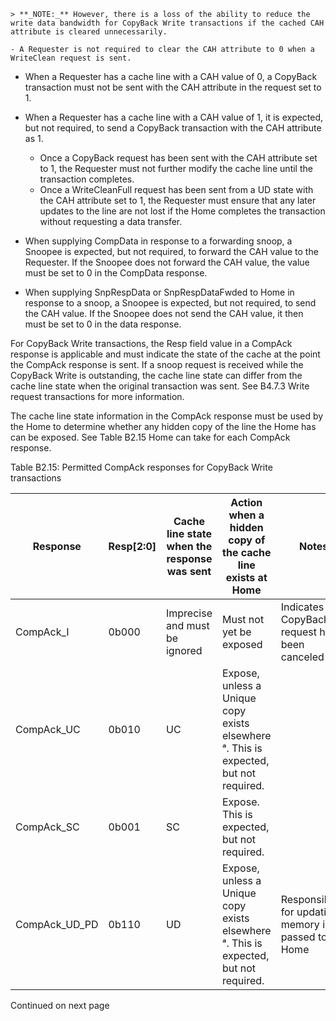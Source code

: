     > **_NOTE:_** However, there is a loss of the ability to reduce the write data bandwidth for CopyBack Write transactions if the cached CAH attribute is cleared unnecessarily.

    - A Requester is not required to clear the CAH attribute to 0 when a WriteClean request is sent.

- When a Requester has a cache line with a CAH value of 0, a CopyBack transaction must not be sent with the CAH attribute in the request set to 1.
- When a Requester has a cache line with a CAH value of 1, it is expected, but not required, to send a CopyBack transaction with the CAH attribute as 1.

    - Once a CopyBack request has been sent with the CAH attribute set to 1, the Requester must not further modify the cache line until the transaction completes.
    - Once a WriteCleanFull request has been sent from a UD state with the CAH attribute set to 1, the Requester must ensure that any later updates to the line are not lost if the Home completes the transaction without requesting a data transfer.

- When supplying CompData in response to a forwarding snoop, a Snoopee is expected, but not required, to forward the CAH value to the Requester. If the Snoopee does not forward the CAH value, the value must be set to 0 in the CompData response.
- When supplying SnpRespData or SnpRespDataFwded to Home in response to a snoop, a Snoopee is expected, but not required, to send the CAH value. If the Snoopee does not send the CAH value, it then must be set to 0 in the data response.

For CopyBack Write transactions, the Resp field value in a CompAck response is applicable and must indicate the state of the cache at the point the CompAck response is sent. If a snoop request is received while the CopyBack Write is outstanding, the cache line state can differ from the cache line state when the original transaction was sent. See B4.7.3 Write request transactions for more information.

The cache line state information in the CompAck response must be used by the Home to determine whether any hidden copy of the line the Home has can be exposed. See Table B2.15 Home can take for each CompAck response.

Table B2.15: Permitted CompAck responses for CopyBack Write transactions

| Response        | Resp[2:0] | Cache line state when the response was sent | Action when a hidden copy of the cache line exists at Home                           | Notes                                                    |
|-----------------|-----------|---------------------------------------------|--------------------------------------------------------------------------------------|----------------------------------------------------------|
| CompAck\_I      | 0b000     | Imprecise and must be ignored               | Must not yet be exposed                                                              | Indicates a CopyBack request has been canceled           |
| CompAck\_UC     | 0b010     | UC                                          | Expose, unless a Unique copy exists elsewhere ᵃ. This is expected, but not required. |                                                          |
| CompAck\_SC     | 0b001     | SC                                          | Expose. This is expected, but not required.                                          |                                                          |
| CompAck\_UD\_PD | 0b110     | UD                                          | Expose, unless a Unique copy exists elsewhere ᵃ. This is expected, but not required. | Responsibility for updating memory is passed to the Home |

Continued on next page